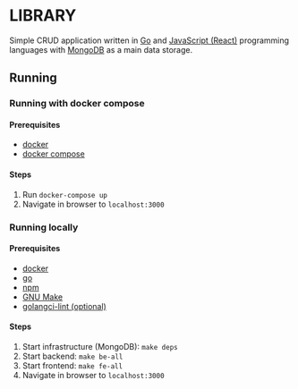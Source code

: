
# LIBRARY
Simple CRUD application written in [Go](https://golang.org/) and [JavaScript (React)](https://reactjs.org/) programming languages with [MongoDB](https://www.mongodb.com/) as a main data storage.


## Running

### Running with docker compose

#### Prerequisites
- [docker](https://www.docker.com/)
- [docker compose](https://docs.docker.com/compose/)

#### Steps
1. Run `docker-compose up`
2. Navigate in browser to `localhost:3000`

### Running locally

#### Prerequisites
- [docker](https://www.docker.com/)
- [go](https://golang.org/)
- [npm](https://www.npmjs.com/)
- [GNU Make](https://www.gnu.org/software/make/)
- [golangci-lint (optional)](https://github.com/golangci/golangci-lint)

#### Steps
1. Start infrastructure (MongoDB): `make deps`
2. Start backend: `make be-all`
3. Start frontend: `make fe-all`
4. Navigate in browser to `localhost:3000`

